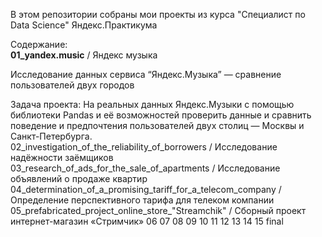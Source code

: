 В этом репозитории собраны мои проекты из курса "Специалист по Data Science" Яндекс.Практикума

Содержание: 
<br>
**01_yandex.music** / Яндекс музыка
<br>

Исследование данных сервиса “Яндекс.Музыка” — сравнение пользователей двух городов
<br>

Задача проекта: На реальных данных Яндекс.Музыки c помощью библиотеки Pandas и её возможностей проверить данные и сравнить поведение и предпочтения пользователей двух столиц — Москвы и Санкт-Петербурга.
<br>
02_investigation_of_the_reliability_of_borrowers / Исследование надёжности заёмщиков
<br>
03_research_of_ads_for_the_sale_of_apartments / Исследование объявлений о продаже квартир
<br>
04_determination_of_a_promising_tariff_for_a_telecom_company / Определение перспективного тарифа для телеком компании
<br>
05_prefabricated_project_online_store_"Streamchik" / Сборный проект интернет-магазин «Стримчик»
06
07
08
09
10
11
12
13
14
15
final
